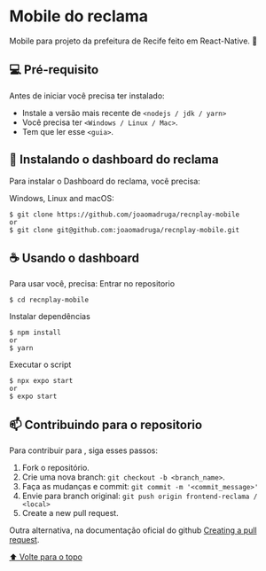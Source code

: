 # Mobile do reclama
Mobile para projeto da prefeitura de Recife feito em React-Native. 📲

<!--- <h1 align='left'> <img src='./bannerReclame.png'></img></h1> --->

## 💻 Pré-requisito

Antes de iniciar você precisa ter instalado:
<!---Estes são apenas requisitos de exemplo. Adicionar, duplicar ou remover conforme necessário--->
* Instale a versão mais recente de `<nodejs / jdk / yarn>`
* Você precisa ter `<Windows / Linux / Mac>`.
* Tem que ler esse `<guia>`.

## 🚀 Instalando o dashboard do reclama

Para instalar o Dashboard do reclama, você precisa:

Windows, Linux and macOS:
```
$ git clone https://github.com/joaomadruga/recnplay-mobile
or
$ git clone git@github.com:joaomadruga/recnplay-mobile.git
```


## ☕ Usando o dashboard

Para usar você, precisa:
Entrar no repositorio
```
$ cd recnplay-mobile
```
Instalar dependências
```
$ npm install
or
$ yarn
```
Executar o script
```
$ npx expo start
or
$ expo start
```

## 📫 Contribuindo para o repositorio
<!---Se o seu README for longo ou se você tiver algum processo ou etapas específicas que deseja que os contribuidores sigam, considere a criação de um arquivo CONTRIBUTING.md separado--->
Para contribuir para <recnplay-mobile>, siga esses passos:

1. Fork o repositório.
2. Crie uma nova branch: `git checkout -b <branch_name>`.
3. Faça as mudanças e commit: `git commit -m '<commit_message>'`
4. Envie para branch original: `git push origin frontend-reclama / <local>`
5. Create a new pull request.

Outra alternativa, na documentação oficial do github [Creating a pull request](https://help.github.com/en/github/collaborating-with-issues-and-pull-requests/creating-a-pull-request).

[⬆ Volte para o topo](#frontend-reclama)<br>
